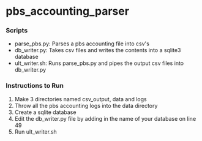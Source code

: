 # pbs_accounting_parser

### Scripts

- parse_pbs.py: Parses a pbs accounting file into csv's
- db_writer.py: Takes csv files and writes the contents into a sqlite3 database
- ult_writer.sh: Runs parse_pbs.py and pipes the output csv files into db_writer.py

### Instructions to Run

1. Make 3 directories named csv_output, data and logs
2. Throw all the pbs accounting logs into the data directory
3. Create a sqlite database
4. Edit the db_writer.py file by adding in the name of your database on line 49
5. Run ult_writer.sh

